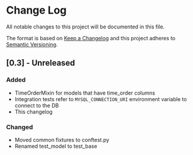 # Change Log
All notable changes to this project will be documented in this file.

The format is based on [Keep a Changelog](http://keepachangelog.com/) 
and this project adheres to [Semantic Versioning](http://semver.org/).

## [0.3] - Unreleased
### Added
- TimeOrderMixin for models that have time_order columns
- Integration tests refer to `MYSQL_CONNECTION_URI` environment variable to connect to the DB
- This changelog

### Changed
- Moved common fixtures to conftest.py
- Renamed test_model to test_base
